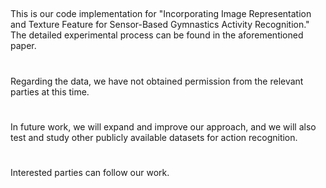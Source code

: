 ##
This is our code implementation for "Incorporating Image Representation and Texture Feature for Sensor-Based Gymnastics Activity Recognition." The detailed experimental process can be found in the aforementioned paper.
#
Regarding the data, we have not obtained permission from the relevant parties at this time. 
#
In future work, we will expand and improve our approach, and we will also test and study other publicly available datasets for action recognition. 
#
Interested parties can follow our work.
